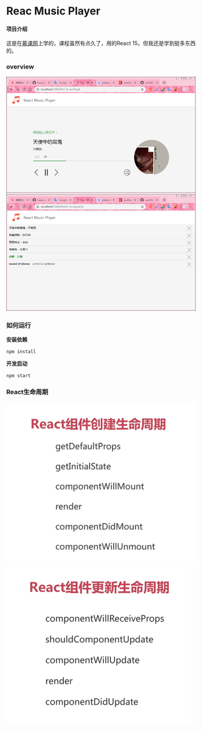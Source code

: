 # Reac Music Player

#### 项目介绍
这是在[慕课网](https://www.imooc.com/video/15492)上学的，课程虽然有点久了，用的React 15，但我还是学到挺多东西的。

### overview
![](./static/images/screenshot1.png)
![](./static/images/screenshot2.png)


### 如何运行

**安装依赖**
```shell
npm install
```

**开发启动**
```shell
npm start
```

### React生命周期
![](./static/images/create.png)
![](./static/images/update.png)
